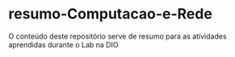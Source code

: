 # resumo-Computacao-e-Rede
O conteúdo deste repositório serve de resumo para as atividades aprendidas durante o Lab na DIO
